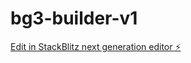 # bg3-builder-v1

[Edit in StackBlitz next generation editor ⚡️](https://stackblitz.com/~/github.com/brendengreenwood/bg3-builder-v1)